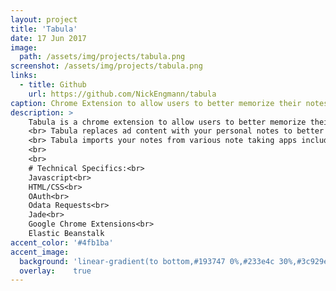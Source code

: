 ```yaml
---
layout: project
title: 'Tabula'
date: 17 Jun 2017
image:  
  path: /assets/img/projects/tabula.png
screenshot: /assets/img/projects/tabula.png
links:
  - title: Github
    url: https://github.com/NickEngmann/tabula
caption: Chrome Extension to allow users to better memorize their notes
description: >
    Tabula is a chrome extension to allow users to better memorize their notes while they browse the web.
    <br> Tabula replaces ad content with your personal notes to better help you learn and remember the things that are important to you, instead of getting bombarded with materialistic and obtrusive ads.
    <br> Tabula imports your notes from various note taking apps including: OneNote, EverNote, and Albus.
    <br>
    <br>
    # Technical Specifics:<br>
    Javascript<br>
    HTML/CSS<br>
    OAuth<br>
    Odata Requests<br>
    Jade<br>
    Google Chrome Extensions<br>
    Elastic Beanstalk
accent_color: '#4fb1ba'
accent_image:
  background: 'linear-gradient(to bottom,#193747 0%,#233e4c 30%,#3c929e 50%,#d5d5d4 70%,#cdccc8 100%)'
  overlay:    true
---
```

